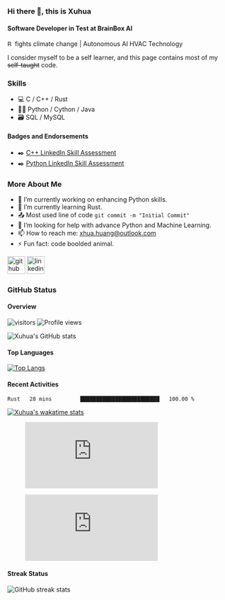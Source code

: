<!--
**XuhuaHuang/XuhuaHuang** is a ✨ _special_ ✨ repository because its `README.md` (this file) appears on your GitHub profile.
Here are some ideas to get you started:
- 🔭 I’m currently working on ...
- 🌱 I’m currently learning ...
- 👯 I’m looking to collaborate on ...
- 🤔 I’m looking for help with ...
- 💬 Ask me about ...
- 📫 How to reach me: ...
- 😄 Pronouns: ...
- ⚡ Fun fact: ...
-->

<!--
Last updated on: July 25, 2021, &:00 a.m.
-->

### Hi there 👋, this is Xuhua
#### Software Developer in Test at BrainBox AI
[<img src='https://www.brainboxai.com/static/assets/images/logo.svg' alt='BrainBox AI | Autonomous HVAC Technology' height='13'>](https://www.brainboxai.com/) fights climate change | Autonomous AI HVAC Technology

I consider myself to be a self learner, and this page contains most of my ~~self-taught~~ code.

### Skills
* 💻 C / C++ / Rust
* 🐱‍💻 Python / Cython / Java
* 🗃️ SQL / MySQL
#### Badges and Endorsements
* ✒️ [C++ LinkedIn Skill Assessment](https://www.linkedin.com/in/xuhua-huang-at-brainboxai/detail/assessments/C++/report/)
* ✒️ [Python LinkedIn Skill Assessment](https://www.linkedin.com/in/xuhua-huang-at-brainboxai/detail/assessments/Python/report/)
### More About Me
- 🔭 I’m currently working on enhancing Python skills. 
- 🌱 I’m currently learning Rust.
- 📤 Most used line of code `git commit -m "Initial Commit"`
- 🤔 I’m looking for help with advance Python and Machine Learning.
- 📫 How to reach me: xhua.huang@outlook.com
- ⚡ Fun fact: code boolded animal.

[<img src='https://cdn.jsdelivr.net/npm/simple-icons@3.0.1/icons/github.svg' alt='github' height='40'>](https://github.com/XuhuaHuang)  [<img src='https://cdn.jsdelivr.net/npm/simple-icons@3.0.1/icons/linkedin.svg' alt='linkedin' height='40'>](https://www.linkedin.com/in/xuhua-huang-at-brainboxai/)

### GitHub Status
<!-- Overall -->
#### Overview
![visitors](https://visitor-badge.glitch.me/badge?page_id=page.id)
![Profile views](https://gpvc.arturio.dev/XuhuaHuang)

<!-- More on GitHub status -->
![Xuhua's GitHub stats](https://github-readme-stats.vercel.app/api?username=XuhuaHuang&show_icons=true&theme=vue-dark)

<!-- Languages -->
#### Top Languages
[![Top Langs](https://github-readme-stats.vercel.app/api/top-langs/?username=XuhuaHuang&layout=compact&theme=vue-dark)](https://github.com/anuraghazra/github-readme-stats)

<!-- Wakatime profile -->
#### Recent Activities
<!--START_SECTION:waka-->
```text
Rust   28 mins         █████████████████████████   100.00 % 
```
<!--END_SECTION:waka-->
[![Xuhua's wakatime stats](https://github-readme-stats.vercel.app/api/wakatime?username=XuhuaHuang&layout=default&theme=vue-dark)](https://github.com/anuraghazra/github-readme-stats)

<figure><embed src="https://wakatime.com/share/@XuhuaHuang/a7190bf2-41ac-42d5-9a77-3113ccc94fdb.svg"></embed></figure>
<figure><embed src="https://wakatime.com/share/@XuhuaHuang/419c1381-3ae4-41e4-83ac-6a041b15395c.svg"></embed></figure>

<!-- Streak status -->
#### Streak Status
![GitHub streak stats](https://github-readme-streak-stats.herokuapp.com/?user=XuhuaHuang&theme=vue-dark)
